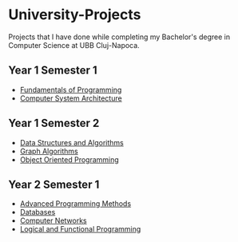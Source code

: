 University-Projects
=====================
Projects that I have done while completing my Bachelor's degree in Computer Science at UBB Cluj-Napoca.

Year 1 Semester 1
-----------------
  * [Fundamentals of Programming](https://github.com/FilipPascuti/University-Projects/tree/master/Fundamentals%20Of%20Programming)
  * [Computer System Architecture](https://github.com/FilipPascuti/University-Projects/tree/master/Computer%20System%20Architecture)

Year 1 Semester 2
-----------------
  * [Data Structures and Algorithms](https://github.com/FilipPascuti/University-Projects/tree/master/Data%20Structures%20and%20Algorithms)
  * [Graph Algorithms](https://github.com/FilipPascuti/University-Projects/tree/master/Graph%20Algorithms)
  * [Object Oriented Programming](https://github.com/FilipPascuti/Movie-mangement-System)
  
Year 2 Semester 1
-----------------
  * [Advanced Programming Methods](https://github.com/FilipPascuti/University-Projects/tree/master/Advanced%20Programming%20Methods)
  * [Databases](https://github.com/FilipPascuti/University-Projects/tree/master/Databases)
  * [Computer Networks](https://github.com/FilipPascuti/University-Projects/tree/master/Computer%20Networks)
  * [Logical and Functional Programming](https://github.com/FilipPascuti/University-Projects/tree/master/Logical%20and%20Functional%20Programming)
